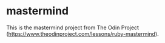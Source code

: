# mastermind
This is the mastermind project from The Odin Project (https://www.theodinproject.com/lessons/ruby-mastermind).